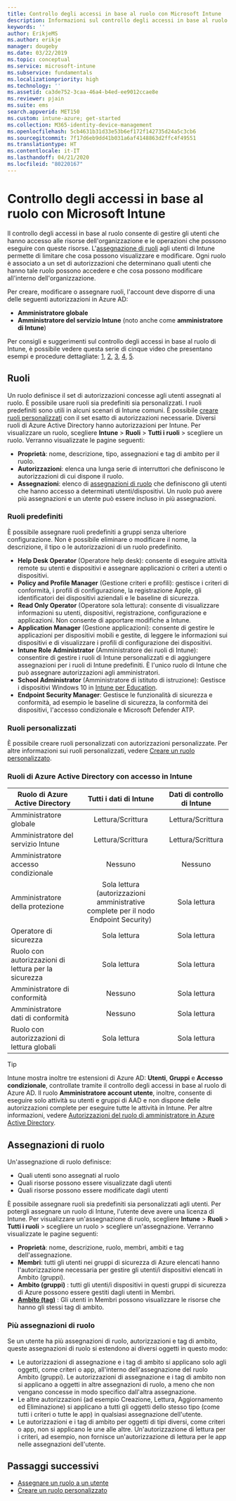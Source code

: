 ```yaml
---
title: Controllo degli accessi in base al ruolo con Microsoft Intune
description: Informazioni sul controllo degli accessi in base al ruolo e su come permette di controllare chi può eseguire determinate operazioni e apportare modifiche in Microsoft Intune.
keywords: ''
author: ErikjeMS
ms.author: erikje
manager: dougeby
ms.date: 03/22/2019
ms.topic: conceptual
ms.service: microsoft-intune
ms.subservice: fundamentals
ms.localizationpriority: high
ms.technology: ''
ms.assetid: ca3de752-3caa-46a4-b4ed-ee9012ccae8e
ms.reviewer: pjain
ms.suite: ems
search.appverid: MET150
ms.custom: intune-azure; get-started
ms.collection: M365-identity-device-management
ms.openlocfilehash: 5cb4631b31d33e53b6ef172f142735d24a5c3cb6
ms.sourcegitcommit: 7f17d6eb9dd41b031a6af4148863d2ffc4f49551
ms.translationtype: HT
ms.contentlocale: it-IT
ms.lasthandoff: 04/21/2020
ms.locfileid: "80220167"
---
```

# <a name="role-based-access-control-rbac-with-microsoft-intune"></a>Controllo degli accessi in base al ruolo con Microsoft Intune

Il controllo degli accessi in base al ruolo consente di gestire gli utenti che hanno accesso alle risorse dell'organizzazione e le operazioni che possono eseguire con queste risorse.  L'[assegnazione di ruoli](assign-role.md) agli utenti di Intune permette di limitare che cosa possono visualizzare e modificare. Ogni ruolo è associato a un set di autorizzazioni che determinano quali utenti che hanno tale ruolo possono accedere e che cosa possono modificare all'interno dell'organizzazione.

Per creare, modificare o assegnare ruoli, l'account deve disporre di una delle seguenti autorizzazioni in Azure AD:
- **Amministratore globale**
- **Amministratore del servizio Intune** (noto anche come **amministratore di Intune**)

Per consigli e suggerimenti sul controllo degli accessi in base al ruolo di Intune, è possibile vedere questa serie di cinque video che presentano esempi e procedure dettagliate: [1](https://www.youtube.com/watch?v=5deXLMLcnKY), [2](https://www.youtube.com/watch?v=38dnMBLuxbQ), [3](https://www.youtube.com/watch?v=6vqg9cAkMbY), [4](https://www.youtube.com/watch?v=5yOLajFFMHE), [5](https://www.youtube.com/watch?v=P5DDvsSF4Wk).

## <a name="roles"></a>Ruoli
Un ruolo definisce il set di autorizzazioni concesse agli utenti assegnati al ruolo.
È possibile usare ruoli sia predefiniti sia personalizzati. I ruoli predefiniti sono utili in alcuni scenari di Intune comuni. È possibile [creare ruoli personalizzati](create-custom-role.md) con il set esatto di autorizzazioni necessarie. Diversi ruoli di Azure Active Directory hanno autorizzazioni per Intune.
Per visualizzare un ruolo, scegliere **Intune** > **Ruoli** > **Tutti i ruoli** > scegliere un ruolo. Verranno visualizzate le pagine seguenti:

- **Proprietà**: nome, descrizione, tipo, assegnazioni e tag di ambito per il ruolo. 
- **Autorizzazioni**: elenca una lunga serie di interruttori che definiscono le autorizzazioni di cui dispone il ruolo.
- **Assegnazioni**: elenco di [assegnazioni di ruolo]( assign-role.md) che definiscono gli utenti che hanno accesso a determinati utenti/dispositivi. Un ruolo può avere più assegnazioni e un utente può essere incluso in più assegnazioni.

### <a name="built-in-roles"></a>Ruoli predefiniti
È possibile assegnare ruoli predefiniti a gruppi senza ulteriore configurazione. Non è possibile eliminare o modificare il nome, la descrizione, il tipo o le autorizzazioni di un ruolo predefinito.

- **Help Desk Operator** (Operatore help desk): consente di eseguire attività remote su utenti e dispositivi e assegnare applicazioni o criteri a utenti o dispositivi.
- **Policy and Profile Manager** (Gestione criteri e profili): gestisce i criteri di conformità, i profili di configurazione, la registrazione Apple, gli identificatori dei dispositivi aziendali e le baseline di sicurezza.
- **Read Only Operator** (Operatore sola lettura): consente di visualizzare informazioni su utenti, dispositivi, registrazione, configurazione e applicazioni. Non consente di apportare modifiche a Intune.
- **Application Manager** (Gestione applicazioni): consente di gestire le applicazioni per dispositivi mobili e gestite, di leggere le informazioni sui dispositivi e di visualizzare i profili di configurazione dei dispositivi.
- **Intune Role Administrator** (Amministratore dei ruoli di Intune): consentire di gestire i ruoli di Intune personalizzati e di aggiungere assegnazioni per i ruoli di Intune predefiniti. È l'unico ruolo di Intune che può assegnare autorizzazioni agli amministratori.
- **School Administrator** (Amministratore di istituto di istruzione): Gestisce i dispositivi Windows 10 in [Intune per Education](introduction-intune-education.md).
- **Endpoint Security Manager**: Gestisce le funzionalità di sicurezza e conformità, ad esempio le baseline di sicurezza, la conformità dei dispositivi, l'accesso condizionale e Microsoft Defender ATP.

### <a name="custom-roles"></a>Ruoli personalizzati
È possibile creare ruoli personalizzati con autorizzazioni personalizzate. Per altre informazioni sui ruoli personalizzati, vedere [Creare un ruolo personalizzato](create-custom-role.md).

### <a name="azure-active-directory-roles-with-intune-access"></a>Ruoli di Azure Active Directory con accesso in Intune
| Ruolo di Azure Active Directory | Tutti i dati di Intune | Dati di controllo di Intune |
| --- | :---: | :---: |
| Amministratore globale | Lettura/Scrittura | Lettura/Scrittura |
| Amministratore del servizio Intune | Lettura/Scrittura | Lettura/Scrittura |
| Amministratore accesso condizionale | Nessuno | Nessuno |
| Amministratore della protezione | Sola lettura (autorizzazioni amministrative complete per il nodo Endpoint Security) | Sola lettura |
| Operatore di sicurezza | Sola lettura | Sola lettura |
| Ruolo con autorizzazioni di lettura per la sicurezza | Sola lettura | Sola lettura |
| Amministratore di conformità | Nessuno | Sola lettura |
| Amministratore dati di conformità | Nessuno | Sola lettura |
| Ruolo con autorizzazioni di lettura globali | Sola lettura | Sola lettura |

> [!TIP]
> Intune mostra inoltre tre estensioni di Azure AD: **Utenti**, **Gruppi** e **Accesso condizionale**, controllate tramite il controllo degli accessi in base al ruolo di Azure AD. Il ruolo **Amministratore account utente**, inoltre, consente di eseguire solo attività su utenti e gruppi di AAD e non dispone delle autorizzazioni complete per eseguire tutte le attività in Intune. Per altre informazioni, vedere [Autorizzazioni del ruolo di amministratore in Azure Active Directory](https://docs.microsoft.com/azure/active-directory/active-directory-assign-admin-roles).

## <a name="role-assignments"></a>Assegnazioni di ruolo
Un'assegnazione di ruolo definisce:

- Quali utenti sono assegnati al ruolo
- Quali risorse possono essere visualizzate dagli utenti
- Quali risorse possono essere modificate dagli utenti

È possibile assegnare ruoli sia predefiniti sia personalizzati agli utenti. Per potergli assegnare un ruolo di Intune, l'utente deve avere una licenza di Intune.
Per visualizzare un'assegnazione di ruolo, scegliere **Intune** > **Ruoli** > **Tutti i ruoli** > scegliere un ruolo > scegliere un'assegnazione. Verranno visualizzate le pagine seguenti:

- **Proprietà**: nome, descrizione, ruolo, membri, ambiti e tag dell'assegnazione.
- **Membri**: tutti gli utenti nei gruppi di sicurezza di Azure elencati hanno l'autorizzazione necessaria per gestire gli utenti/i dispositivi elencati in Ambito (gruppi).
- **Ambito (gruppi)** : tutti gli utenti/i dispositivi in questi gruppi di sicurezza di Azure possono essere gestiti dagli utenti in Membri.
- **[Ambito (tag)](scope-tags.md)** : Gli utenti in Membri possono visualizzare le risorse che hanno gli stessi tag di ambito.

### <a name="multiple-role-assignments"></a>Più assegnazioni di ruolo
Se un utente ha più assegnazioni di ruolo, autorizzazioni e tag di ambito, queste assegnazioni di ruolo si estendono ai diversi oggetti in questo modo:

- Le autorizzazioni di assegnazione e i tag di ambito si applicano solo agli oggetti, come criteri o app, all'interno dell'assegnazione del ruolo Ambito (gruppi). Le autorizzazioni di assegnazione e i tag di ambito non si applicano a oggetti in altre assegnazioni di ruolo, a meno che non vengano concesse in modo specifico dall'altra assegnazione.
- Le altre autorizzazioni (ad esempio Creazione, Lettura, Aggiornamento ed Eliminazione) si applicano a tutti gli oggetti dello stesso tipo (come tutti i criteri o tutte le app) in qualsiasi assegnazione dell'utente.
- Le autorizzazioni e i tag di ambito per oggetti di tipi diversi, come criteri o app, non si applicano le une alle altre. Un'autorizzazione di lettura per i criteri, ad esempio, non fornisce un'autorizzazione di lettura per le app nelle assegnazioni dell'utente.

## <a name="next-steps"></a>Passaggi successivi
- [Assegnare un ruolo a un utente](assign-role.md)
- [Creare un ruolo personalizzato](create-custom-role.md)
